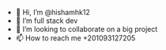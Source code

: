 - 👋 Hi, I’m @hishamhk12
- 👀 I’m full stack dev
- 💞️ I’m looking to collaborate on a big project
- 📫 How to reach me +201093127205

<!---
hishamhk12/hishamhk12 is a ✨ special ✨ repository because its `README.md` (this file) appears on your GitHub profile.
You can click the Preview link to take a look at your changes.
--->
